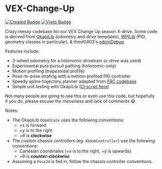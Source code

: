 # VEX-Change-Up

[![Created Badge](https://badges.pufler.dev/created/louisasanaka/vex-change-up)](https://badges.pufler.dev)
[![Visits Badge](https://badges.pufler.dev/visits/louisasanaka/vex-change-up)](https://badges.pufler.dev)

Crazy messy codebase for our VEX Change Up season X-drive. Some code is derived from [OkapiLib](https://github.com/OkapiLib/OkapiLib) (odometry and drive templates), [WPILib](https://github.com/wpilibsuite/allwpilib) (PID, geometry classes in particular), & theol0403's [odomDebug](https://github.com/theol0403/odomDebug).

Features include:
- 3-wheel odometry for a holonomic drivetrain (x-drive was used)
- Experimental pure pursuit pathing (holonomic-only)
- Motion profiling (trapezoidal profile)
- Pose-to-pose strafing with a motion-profiled PID controller
- Speedy spline trajectory planner adapted from [FRC codebase](https://github.com/TASRobotics/RaidZero-FRC-2020/tree/master/pathgen/src/main/java/raidzero/pathgen)
- Simple unit testing with OkapiLib ([CI script here](https://github.com/LouisAsanaka/VEX-Change-Up/blob/master/.github/workflows/ci.yml))

Not many people are going to see this or even use this code, but hopefully if you do, please excuse the messiness and lack of comments 😅.

Notes:
- The OkapiLib `OdomState` uses the following conventions:
    - +x is forward
    - +y is to the right
    - +θ is **clockwise**
- The custom chassis controllers (eg. `XOdomController`) use the following conventions:
    - Cartesian coordinates (+x is to the right, +y is upwards)
    - +θ is ***counter-clockwise***
- Assuming a `Pose2d` is fed in, follow the chassis controller conventions.
